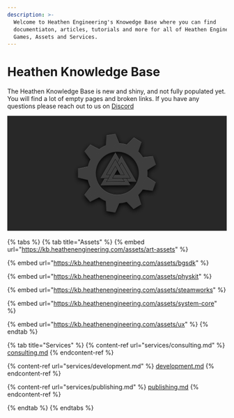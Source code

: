 ```yaml
---
description: >-
  Welcome to Heathen Engineering's Knowedge Base where you can find
  documentiaton, articles, tutorials and more for all of Heathen Engineering's
  Games, Assets and Services.
---
```


# Heathen Knowledge Base

The Heathen Knowledge Base is new and shiny, and not fully populated yet. You will find a lot of empty pages and broken links. If you have any questions please reach out to us on [Discord](https://discord.gg/6X3xrRc)

![](.gitbook/assets/SocialWall.jpg)

{% tabs %}
{% tab title="Assets" %}
{% embed url="https://kb.heathenengineering.com/assets/art-assets" %}

{% embed url="https://kb.heathenengineering.com/assets/bgsdk" %}

{% embed url="https://kb.heathenengineering.com/assets/physkit" %}

{% embed url="https://kb.heathenengineering.com/assets/steamworks" %}

{% embed url="https://kb.heathenengineering.com/assets/system-core" %}

{% embed url="https://kb.heathenengineering.com/assets/ux" %}
{% endtab %}

{% tab title="Services" %}
{% content-ref url="services/consulting.md" %}
[consulting.md](services/consulting.md)
{% endcontent-ref %}

{% content-ref url="services/development.md" %}
[development.md](services/development.md)
{% endcontent-ref %}

{% content-ref url="services/publishing.md" %}
[publishing.md](services/publishing.md)
{% endcontent-ref %}


{% endtab %}
{% endtabs %}

